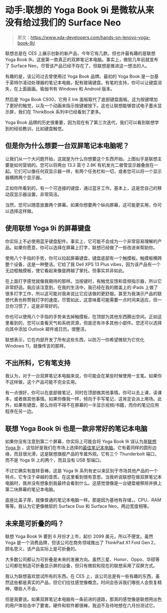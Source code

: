# 动手:联想的 Yoga Book 9i 是微软从来没有给过我们的 Surface Neo

> 原文：<https://www.xda-developers.com/hands-on-lenovo-yoga-book-9i/>

联想总是在 CES 上展示创新的新产品，今年它有几款。但也许最有趣的是联想 Yoga Book 9i，这是第一款真正的双屏笔记本电脑。事实上，微软几年前就宣布了 Surface Neo，尽管该产品已经不存在了，但联想是推进这一想法的人。

有趣的是，该公司过去曾使用过 Yoga Book 品牌。最初的 Yoga Book 是一台基于英特尔凌动处理器的笔记本电脑，配有玻璃键盘。有笔的支持，你可以让键盘消失，在上面画画。瑜伽书有 Windows 和 Android 版本。

然后是 Yoga Book C930，它用 E Ink 面板取代了底部键盘面板。这为按键增加了更好的触觉，以及一个动画来指示按键被按下。这也让联想能够尝试电子墨水显示屏，我们在 ThinkBook 系列中已经看到了更多。

Yoga Book 品牌的历史很重要，因为现在有了第三次迭代，我们可以看到联想学到的经验教训，比如键盘触觉。

## 但是你为什么想要一台双屏笔记本电脑呢？

让我们从一个大问题开始，这就是为什么你想要这个东西开始。上图似乎是联想主要是如何营销的。您可以将两台 13.3 英寸 2.8K 有机发光二极管显示器叠放在一起。它们可以像任何双显示器一样，有两个任务栏和一切，或者您可以将一个显示器横跨两个显示器。

正如你所看到的，有一个可连接的键盘，通过蓝牙工作。基本上，这是您自己的移动双显示器设置，非常简洁。

当然，您可以随意放置两个屏幕。如果你想要两个纵向屏幕，这可能更实用，你可以选择这样做。

## 使用联想 Yoga 9i 的屏幕键盘

你实际上不必使用蓝牙键盘配件。事实上，它可能不会成为一个非常容易理解的产品。如果你愿意，你可以选择在屏幕上打字，联想已经做了一些改进来帮助你。

使用八个手指的手势，你可以拉起屏幕键盘，键盘底部有一个触摸板。触摸板横跨整个设备，这是一种整洁。它给了我 Dell XPS 13 Plus vibes，因为该产品有一个无边框触摸板，使它看起来像是跨越了掌托。但事实并非如此。

在上面打字感觉就像我期待的那样。当按键时，有触觉反馈和音频指示器，所以它非常舒适。我应该注意到，在我的生活中，我已经在我的膝盖上的 iPads 上做了很多打字工作，所以这可能对我来说比它应该做的更舒服。甚至为我演示产品的联想代表也称赞我打字的速度。尽管如此，这意味着可能需要一点时间来适应，但一旦你习惯了，这是非常好的。

你也可以使用八个手指的手势来去掉触摸板，在顶部为其他东西腾出空间。正如这里看到的，您可以查看天气和系统资源，但是还有许多其他小部件。您还可以选择向其中添加 Outlook 邮件或日历。很整洁。

联想表示，它在内部开发了所有这些东西，以防万一你希望微软为它优化 Windows 11，就像传言的那样。

## 不出所料，它有笔支持

我认为，对于一台双屏笔记本电脑来说，你可能会在某些时候使用一支笔。如果你不这样做，这个产品可能不完全实用。

有一点很好，你可以在底部做笔记，同时在顶部做其他事情。你可以去上课，读课本，或者做其他事情。如果你像我一样，倾向于手写笔记，这肯定会派上用场。此外，如果有键盘，那么你将不得不在屏幕的一半显示视频/书籍，而你的笔记应用程序在另一边。

## 联想 Yoga Book 9i 也是一款非常好的笔记本电脑

如果你没有注意到第二个屏幕，你实际上可能会将 Yoga Book 9i 误认为是[联想 Yoga 9i](https://www.xda-developers.com/lenovo-yoga-9i-2022-review/) ，这恰好是我们在市场上选择的[最佳笔记本电脑](https://www.xda-developers.com/best-laptops/)。它有着同样的圆形边缘，而且很光滑，这是联想旗舰产品的专属外观。它有三个 Thunderbolt 端口，而不是 Yoga 9i 上的两个，而且没有 USB 型端口。

不过它确实有旋转音棒。这是 Yoga 9i 系列有史以来区别于市场其他产品的一个特点，它专注于卓越的音质。在这里看到很有意思。当我听说联想在做双屏笔记本电脑时，我并没有想象到我最终会看到什么。这感觉很像是一台键盘被移除并换上第二块屏幕的笔记本电脑。

底座比盖子厚，就像普通的笔记本电脑一样。那是因为基地有存储，。CPU、RAM 等等。我认为它更像微软的 Surface Duo 和 Surface Neo，两边宽度相等。

## 未来是可折叠的吗？

联想 Yoga Book 9i 要到 6 月份才上市，起价 2099 美元，所以不便宜。虽然 Yoga 是一个消费品牌，但该公司在商务领域推出了 ThinkPad X1 Fold Gen 2，顾名思义，该产品实际上是可折叠的。

大多数公司都认为可折叠是未来的发展方向。虽然三星、Honor、Oppo、华硕等公司都在制造可折叠显示屏的设备，但只有微软和现在的联想采用了双屏方式。

我认为联想喜欢尝试所有的东西。在 CES 上，该公司总是有一些有趣的东西，虽然这些都是真实的产品，但它们往往感觉像概念。时间会告诉我们哪些人会恢复精神，哪些人不会。

但是我要说。如果双屏笔记本电脑有一条前进的道路，那真的感觉像是联想用出色的用户体验击中了要害。硬件和软件都很棒，我迫不及待地想在六月份测试它。